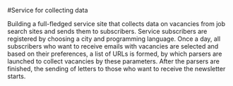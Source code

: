 #Service for collecting data

Building a full-fledged service site that collects data on vacancies from job search sites and sends them to subscribers. Service subscribers are registered by choosing a city and programming language. Once a day, all subscribers who want to receive emails with vacancies are selected and based on their preferences, a list of URLs is formed, by which parsers are launched to collect vacancies by these parameters. After the parsers are finished, the sending of letters to those who want to receive the newsletter starts.
